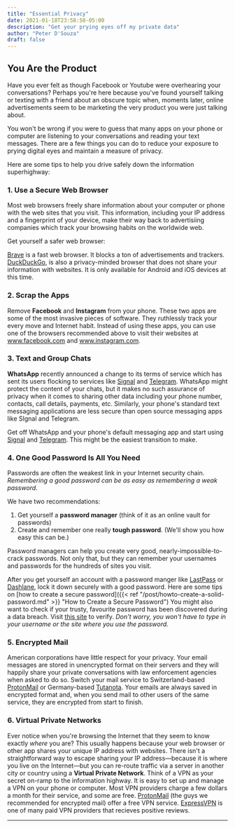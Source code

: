 ```yaml
---
title: "Essential Privacy"
date: 2021-01-18T23:58:58-05:00
description: "Get your prying eyes off my private data"
author: "Peter D'Souza"
draft: false
---
```



## You Are the Product

Have you ever felt as though Facebook or Youtube were overhearing your conversations? Perhaps you're here because you've found yourself talking or texting with a friend about an obscure topic when, moments later, online advertisements seem to be marketing the very product you were just talking about. 

You won't be wrong if you were to guess that many apps on your phone or computer are listening to your conversations and reading your text messages. There are a few things you can do to reduce your exposure to prying digital eyes and maintain a measure of privacy.

Here are some tips to help you drive safely down the information superhighway:

### 1. Use a Secure Web Browser
Most web browsers freely share information about your computer or phone with the web sites that you visit. This information, including your IP address and a fingerprint of your device, make their way back to advertisiing companies which track your browsing habits on the worldwide web.

Get yourself a safer web browser:

[Brave](https://brave.com/) is a fast web browser. It blocks a ton of advertisements and trackers.
[DuckDuckGo](https://duckduckgo.com/app), is also a privacy-minded browser that does not share your information with websites. It is only available for Android and iOS devices at this time.

### 2. Scrap the Apps
Remove **Facebook** and **Instagram** from your phone. These two apps are some of the most invasive pieces of software. They ruthlessly track your every move and Internet habit. Instead of using these apps, you can use one of the browsers recommended above to visit their websites at www.facebook.com and www.instagram.com.

### 3. Text and Group Chats
**WhatsApp** recently announced a change to its terms of service which has sent its users flocking to services like [Signal](https://signal.org) and [Telegram](https://telegram.org). WhatsApp might protect the content of your chats, but it makes no such assurance of privacy when it comes to sharing other data including your phone number, contacts, call details, payments, etc. Similarly, your phone's standard text messaging applications are less secure than open source messaging apps like SIgnal and Telegram.

Get off WhatsApp and your phone's default messaging app and start using [Signal](https://signal.org) and [Telegram](https://telegram.org). This might be the easiest transition to make. 

### 4. One Good Password Is All You Need

Passwords are often the weakest link in your Internet security chain.  _Remembering a good password can be as easy as remembering a weak password._ 

We have two recommendations:
1. Get yourself a **password manager** (think of it as an online vault for passwords)
2. Create and remember one really **tough password**. (We'll show you how easy this can be.)

Password managers can help you create very good, nearly-impossible-to-crack passwords. Not only that, but they can remember your usernames and passwords for the hundreds of sites you visit.

After you get yourself an account with a password manger like [LastPass](https://lastpass.com) or [Dashlane](https://dashlane.com), lock it down securely with a good password. Here are some tips on [how to create a secure password]({{< ref "/post/howto-create-a-solid-password.md" >}} "How to Create a Secure Password")
You might also want to check if your trusty, favourite password has been discovered during a data breach. Visit [this site](https://haveibeenpwned.com/Passwords) to verify. _Don't worry, you won't have to type in your username or the site where you use the password._

### 5. Encrypted Mail

American corporations have little respect for your privacy. Your email messages are stored in unencrypted format on their servers and they will happily share your private conversations with law enforcement agencies when asked to do so. Switch your mail service to Switzerland-based [ProtonMail](https://protonmail.com) or Germany-based [Tutanota](https://tutanota.com). Your emails are always saved in encrypted format and, when you send mail to other users of the same service, they are encrypted from start to finish.

### 6. Virtual Private Networks

Ever notice when you're browsing the Internet that they seem to know exactly _where_ you are? This usually happens because your web browser or other app shares your unique IP address with websites. There isn't a straightforward way to escape sharing your IP address—because it is where you live on the Internet—but you can re-route traffic via a server in another city or country using a **Virtual Private Network**. Think of a VPN as your secret on-ramp to the information highway. It is easy to set up and manage a VPN on your phone or computer. Most VPN providers charge a few dollars a month for their service, and some are free. [ProtonMail](https://protonmail.com) (the guys we recommended for encrypted mail) offer a free VPN service. [ExpressVPN](https://expressvpn.com/) is one of many paid VPN providers that recieves positive reviews.

* * * 
